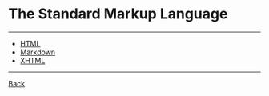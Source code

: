 # The Standard Markup Language

---

- [HTML](./HTML.md)
- [Markdown](./Markdown.md)
- [XHTML](./XHTML.md)

---

[Back](./../../readme.md)
